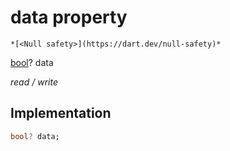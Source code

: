 


# data property




    *[<Null safety>](https://dart.dev/null-safety)*


[bool](https://api.flutter.dev/flutter/dart-core/bool-class.html)? data
  
_read / write_






## Implementation

```dart
bool? data;


```







